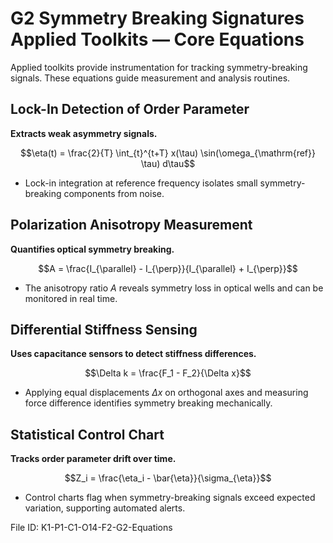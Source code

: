 # G2 Symmetry Breaking Signatures Applied Toolkits — Core Equations

Applied toolkits provide instrumentation for tracking symmetry-breaking signals. These equations guide measurement and analysis routines.

## Lock-In Detection of Order Parameter
**Extracts weak asymmetry signals.**

$$\eta(t) = \frac{2}{T} \int_{t}^{t+T} x(\tau) \sin(\omega_{\mathrm{ref}} \tau) d\tau$$

- Lock-in integration at reference frequency isolates small symmetry-breaking components from noise.

## Polarization Anisotropy Measurement
**Quantifies optical symmetry breaking.**

$$A = \frac{I_{\parallel} - I_{\perp}}{I_{\parallel} + I_{\perp}}$$

- The anisotropy ratio $A$ reveals symmetry loss in optical wells and can be monitored in real time.

## Differential Stiffness Sensing
**Uses capacitance sensors to detect stiffness differences.**

$$\Delta k = \frac{F_1 - F_2}{\Delta x}$$

- Applying equal displacements $\Delta x$ on orthogonal axes and measuring force difference identifies symmetry breaking mechanically.

## Statistical Control Chart
**Tracks order parameter drift over time.**

$$Z_i = \frac{\eta_i - \bar{\eta}}{\sigma_{\eta}}$$

- Control charts flag when symmetry-breaking signals exceed expected variation, supporting automated alerts.

File ID: K1-P1-C1-O14-F2-G2-Equations
